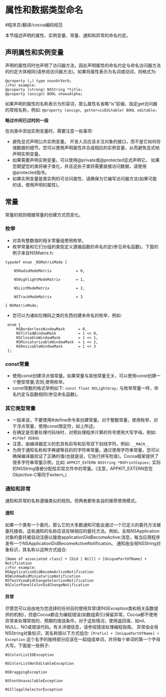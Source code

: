 # 属性和数据类型命名
#程序员/翻译/cocoa编码规范

本节描述声明的属性、实例变量、常量、通知和异常的命名约定。

## 声明属性和实例变量 
声明的属性同时也声明了访问器方法，因此声明属性的命名约定与命名访问器方法的约定大体相同(请参阅访问器方法)。如果将属性表示为名词或动词，则格式为:
```
@property (…) type nounOrVerb;
//For example:
@property (strong) NSString *title;
@property (assign) BOOL showsAlpha;
```

如果声明的属性的名称表示为形容词，那么属性名省略“is”前缀，指定get访问器的常规名称，例如:
`@property (assign, getter=isEditable) BOOL editable;`

**略过中间已过时的一段**

在向类中添加实例变量时，需要注意一些事项:
* 避免显式声明公共实例变量。
开发人员应该关注对象的接口，而不是它如何存储数据的细节。您可以使用声明属性并合成相应的实例变量，从而避免显式地声明实例变量。
* 如果需要声明实例变量，可以使用@private或@protected显式声明它。
如果您期望您的类将被子类化，并且这些子类将需要直接访问数据，请使用@protected指令。
* 如果实例变量是类实例的可访问属性，请确保为它编写访问器方法(如果可能的话，使用声明的属性)。

## 常量
常量的规则根据常量的创建方式而变化。

### 枚举
* 对具有整数值的相关常量组使用枚举。
* 枚举常量和它们分组的类型定义遵循函数的命名约定(参见命名函数)。下面的例子来自NSMatrix.h:
```
typedef enum _NSMatrixMode {

    NSRadioModeMatrix           = 0,

    NSHighlightModeMatrix       = 1,

    NSListModeMatrix            = 2,

    NSTrackModeMatrix           = 3

} NSMatrixMode;

```

* 您可以为诸如位掩码之类的东西创建未命名的枚举，例如:
```
 enum {
     NSBorderlessWindowMask      = 0,
     NSTitledWindowMask          = 1 << 0,
     NSClosableWindowMask        = 1 << 1,
     NSMiniaturizableWindowMask  = 1 << 2,
     NSResizableWindowMask       = 1 << 3
 };
```

### const常量
* 使用const创建浮点值常量。如果常量与其他常量无关，可以使用const创建一个整型常量;否则,使用枚举。
* const常数的格式举例如下:
`const float NSLightGray;`
与枚举常量一样，命名约定与函数相同(参见命名函数)。

### 其它类型常量
* 一般来说，不要使用#define命令来创建常量。对于整数常量，使用枚举，对于浮点常量，使用const限定符，如上所述。
* 在确定是否要处理代码块时，对预处理程序计算的符号使用大写字母。例如:
`#ifdef DEBUG`
* 注意，由编译器定义的宏具有前导和后导双下划线字符。例如:
`__MACH__`
* 为用于通知名称和字典键等目的的字符串常量。通过使用字符串常量，您可以确保编译器验证了正确的值(也就是说，它执行拼写检查)。Cocoa框架提供了很多字符串常量示例，比如:
`APPKIT_EXTERN NSString *NSPrintCopies;`
实际的NSString值被分配给实现文件中的常量。(注意，APPKIT_EXTERN宏在Objective-C等同于extern。)

### 通知和异常
通知和异常的名称遵循类似的规则。但两者都有各自的推荐使用模式。

#### 通知

如果一个类有一个委托，那么它的大多数通知可能会通过一个已定义的委托方法被委托接收。这些通知的名称应该反映相应的委托方法。例如，全局NSApplication对象的委托被自动注册以接收applicationDidBecomeActive:消息，每当应用程序发布一个NSApplicationDidBecomeActiveNotification。
通知由全局NSString对象标识，其名称以这种方式组合:
```
[Name of associated class] + [Did | Will] + [UniquePartOfName] + Notification
//For example:
NSApplicationDidBecomeActiveNotification
NSWindowDidMiniaturizeNotification
NSTextViewDidChangeSelectionNotification
NSColorPanelColorDidChangeNotification
```

#### 异常
尽管您可以自由地为您选择的任何目的使用异常(即NSException类和相关函数提供的机制)，但是Cocoa都会为编程错误(如数组索引)保留异常。Cocoa都不使用异常来处理常规的、预期的错误条件。对于这些情况，使用返回值，如nil、NULL、NO或错误代码。有关详细信息，请参阅错误处理编程指南。
异常由全局NSString对象标识，其名称按以下方式组合:
`[Prefix] + [UniquePartOfName] + Exception`
这个名字的独特部分应该在一起组成单词，并将每个单词的第一个字母大写。下面是一些例子:
```
NSColorListIOException

NSColorListNotEditableException

NSDraggingException

NSFontUnavailableException

NSIllegalSelectorException

```



















